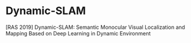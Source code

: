 # Dynamic-SLAM
[RAS 2019] Dynamic-SLAM: Semantic Monocular Visual Localization and Mapping Based on Deep Learning in Dynamic Environment
